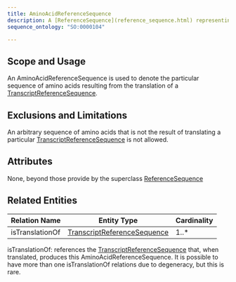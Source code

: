 ```yaml
---
title: AminoAcidReferenceSequence
description: A [ReferenceSequence](reference_sequence.html) representing the sequence of amino acids making up a polypeptide.
sequence_ontology: "SO:0000104"

---
```


Scope and Usage
---------------

An AminoAcidReferenceSequence is used to denote the particular sequence of amino acids resulting from the translation of a [TranscriptReferenceSequence](transcript_reference_sequence.html).

Exclusions and Limitations
--------------------------

An arbitrary sequence of amino acids that is not the result of translating a particular [TranscriptReferenceSequence](transcript_reference_sequence.html) is not allowed.

Attributes
----------

None, beyond those provide by the superclass [ReferenceSequence](reference_sequence.html)

Related Entities
----------------

| Relation Name | Entity Type | Cardinality |
|---------------|-------------|-------------|
| isTranslationOf | [TranscriptReferenceSequence](transcript_reference_sequence.html) | 1..* |

isTranslationOf: references the [TranscriptReferenceSequence](transcript_reference_sequence.html) that, when translated, produces this AminoAcidReferenceSequence.  It is possible to have more than one isTranslationOf relations due to degeneracy, but this is rare.
